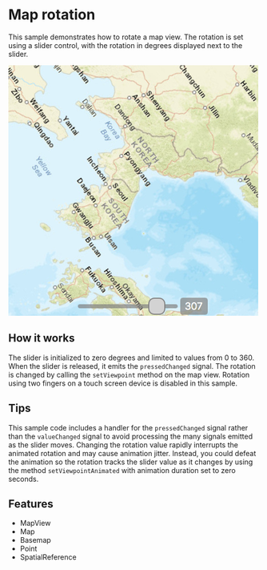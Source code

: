 # Map rotation

This sample demonstrates how to rotate a map view.
The rotation is set using a slider control, with the rotation
in degrees displayed next to the slider.

![](screenshot.png)

## How it works

The slider is initialized to zero degrees and limited to
values from 0 to 360. When the slider
is released, it emits the `pressedChanged` signal.
The rotation is changed by calling the `setViewpoint`
method on the map view. Rotation using two fingers on a
touch screen device is disabled in this sample.

## Tips

This sample code includes a handler for the `pressedChanged`
signal rather than the `valueChanged` signal to avoid
processing the many signals emitted as the slider moves.
Changing the rotation value rapidly interrupts the animated
rotation and may cause animation jitter. Instead, you could
defeat the animation so the rotation tracks the slider value
as it changes by using the method `setViewpointAnimated`
with animation duration set to zero seconds.

## Features

- MapView
- Map
- Basemap
- Point
- SpatialReference
